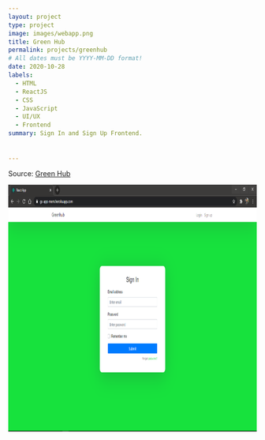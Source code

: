 ```yaml
---
layout: project
type: project
image: images/webapp.png
title: Green Hub
permalink: projects/greenhub
# All dates must be YYYY-MM-DD format!
date: 2020-10-28
labels:
  - HTML
  - ReactJS
  - CSS
  - JavaScript
  - UI/UX
  - Frontend
summary: Sign In and Sign Up Frontend.
  

---
```


Source: <a href="https://github.com/kkjaseem/gs-app-mern"><i class="large github icon"></i>Green Hub</a>

<div>
  <img src="../images/green.png" width="800" height="500">
 
</div>

